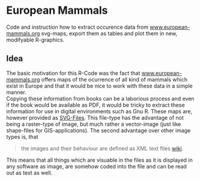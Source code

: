 # European Mammals
Code and instruction how to extract occurence data from www.european-mammals.org svg-maps, export them as tables and plot them in new, modifyable R-graphics.

## Idea
The basic motivation for this R-Code was the fact that www.european-mammals.org offers maps of the ocurrence of all kind of mammals which exist in Europe and that it would be nice to work with these data in a simple manner.  
Copying these information from books can be a laborious process and even if the book would be available as PDF, it would be tricky to extract these information for use in digital environments such as Gnu R. These maps are, however provided as [SVG-Files](https://en.wikipedia.org/wiki/Scalable_Vector_Graphics). This file-type has the advantage of not being a raster-type of image, but much rather a vector-image (just like shape-files for GIS-applications). The second advantage over other image types is, that 
> the images and their behaviour are defined as XML text files [wiki](https://en.wikipedia.org/wiki/Scalable_Vector_Graphics).

This means that all things which are visuable in the files as it is displayed in any software as image, are somehow coded into the file and can be read out as text as well.